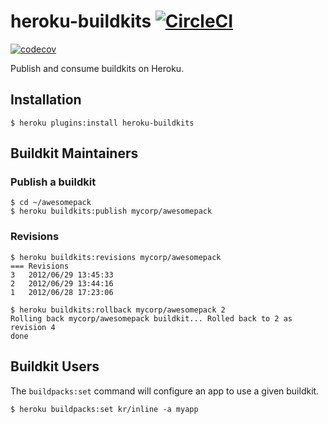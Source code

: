 # heroku-buildkits [![CircleCI](https://circleci.com/gh/heroku/heroku-buildkits.svg?style=svg)](https://circleci.com/gh/heroku/heroku-buildkits)

[![codecov](https://codecov.io/gh/heroku/heroku-buildkits/branch/master/graph/badge.svg)](https://codecov.io/gh/heroku/heroku-buildkits)

Publish and consume buildkits on Heroku.

## Installation

    $ heroku plugins:install heroku-buildkits

## Buildkit Maintainers

### Publish a buildkit

	$ cd ~/awesomepack
	$ heroku buildkits:publish mycorp/awesomepack

### Revisions

    $ heroku buildkits:revisions mycorp/awesomepack
    === Revisions
    3   2012/06/29 13:45:33
    2   2012/06/29 13:44:16
    1   2012/06/28 17:23:06

    $ heroku buildkits:rollback mycorp/awesomepack 2
    Rolling back mycorp/awesomepack buildkit... Rolled back to 2 as revision 4
    done

## Buildkit Users

The `buildpacks:set` command will configure an app to use a given
buildkit.

	$ heroku buildpacks:set kr/inline -a myapp
